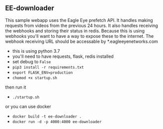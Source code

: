 ## EE-downloader ##

This sample webapp uses the Eagle Eye prefetch API.  It handles making requests from videos from the previous 24 hours.  It also handles receiving the webhooks and storing their status in redis.  Because this is using webhooks you'll want to have a way to expose these to the internet.  The webhook receiving URL should be accessable by *.eagleeyenetworks.com


 - this is using python 3.7
 - you'll need to have requests, flask, redis installed
 - set debug to `False `
 - `pip3 install -r requirements.txt`
 - `export FLASK_ENV=production`
 - `chomod +x startup.sh`

 then run it 
 - `./startup.sh`

 or you can use docker

  - `docker build -t ee-downloader .`
  - `docker run -d -p 4000:4000 ee-downloader`
